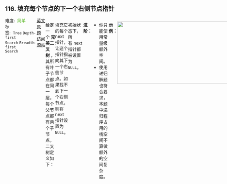 <div style="font-size: 20px; margin-bottom: 15px; font-weight: bold;">116. 填充每个节点的下一个右侧节点指针</div>
<div style="display: flex; font-size: 14px; justify-content: space-between;"><div><span style="margin-right: 30px;">难度:&nbsp;&nbsp;<label style="color: rgb(90, 183, 38);">简单</label></span><span style="margin-right: 30px;">标签:&nbsp;&nbsp;<code>Tree</code>&nbsp;<code>Depth-first Search</code>&nbsp;<code>Breadth-first Search</code></span></div><div><span style="margin-right: 15px;"><a href="https://leetcode.com/problems/populating-next-right-pointers-in-each-node/">英文原题</a></span><span><a href="https://leetcode-cn.com/problems/populating-next-right-pointers-in-each-node/">访问源站</a></span></div>
<hr style="height: 1px; margin: 1em 0px;" />
<p>给定一个 <strong>完美二叉树 </strong>，其所有叶子节点都在同一层，每个父节点都有两个子节点。二叉树定义如下：</p>

<pre>
struct Node {
  int val;
  Node *left;
  Node *right;
  Node *next;
}</pre>

<p>填充它的每个 next 指针，让这个指针指向其下一个右侧节点。如果找不到下一个右侧节点，则将 next 指针设置为 <code>NULL</code>。</p>

<p>初始状态下，所有 next 指针都被设置为 <code>NULL</code>。</p>

<p> </p>

<p><strong>进阶：</strong></p>

<ul>
	<li>你只能使用常量级额外空间。</li>
	<li>使用递归解题也符合要求，本题中递归程序占用的栈空间不算做额外的空间复杂度。</li>
</ul>

<p> </p>

<p><strong>示例：</strong></p>

<p><img alt="" src="https://assets.leetcode.com/uploads/2019/02/14/116_sample.png" style="height: 205px; width: 600px;" /></p>

<pre>
<b>输入：</b>root = [1,2,3,4,5,6,7]
<b>输出：</b>[1,#,2,3,#,4,5,6,7,#]
<b>解释：</b>给定二叉树如图 A 所示，你的函数应该填充它的每个 next 指针，以指向其下一个右侧节点，如图 B 所示。序列化的输出按层序遍历排列，同一层节点由 next 指针连接，'#' 标志着每一层的结束。
</pre>

<p> </p>

<p><strong>提示：</strong></p>

<ul>
	<li>树中节点的数量少于 <code>4096</code></li>
	<li><code>-1000 <= node.val <= 1000</code></li>
</ul>

<hr style="height: 1px; margin: 1em 0px;" />
<strong>第2次解答</strong>
```javascript
/**
 * // Definition for a Node.
 * function Node(val, left, right, next) {
 *    this.val = val === undefined ? null : val;
 *    this.left = left === undefined ? null : left;
 *    this.right = right === undefined ? null : right;
 *    this.next = next === undefined ? null : next;
 * };
 */

/**
 * @param {Node} root
 * @return {Node}
 */
var connect = function (root) {
  // 解题思路：左子树.next = 右子树 ， 右子树.next = 根节点.next.左子树
  // 如果根节点为 null，则直接返回 null
  if (root === null) return null;
  // 左子树存在，则将左子树.next = 右子树
  if (root.left) {
    root.left.next = root.right;
  }
  // 右子树存在，则将右子树.next = 根.next.左子树，如果根.next不存在，则为 null
  if (root.right) {
    root.right.next = root.next ? root.next.left : null;
  }

  // 递归遍历左子树
  connect(root.left);
  // 递归遍历右子树
  connect(root.right);

  return root;
};
```
<hr style="height: 1px; margin: 1em 0px;" />
<strong>第1次解答</strong>
```javascript
/**
 * // Definition for a Node.
 * function Node(val, left, right, next) {
 *    this.val = val === undefined ? null : val;
 *    this.left = left === undefined ? null : left;
 *    this.right = right === undefined ? null : right;
 *    this.next = next === undefined ? null : next;
 * };
 */

/**
 * @param {Node} root
 * @return {Node}
 */

var deepTree = function (node1, node2) {
  // 如果第一个节点或者第二个节点为空，则返回 null
  if (node1 === null || node2 === null) {
    return null;
  }
  // 具体的指向操作
  node1.next = node2;

  // 第一个节点的左子树的 next 指向第一个节点的右子树
  deepTree(node1.left, node1.right);
  // 第二个节点的左子树的 next 指向第二个节点的右子树
  deepTree(node2.left, node2.right);
  // 第一个节点的右子树的 next 指向第二个节点的左子树
  deepTree(node1.right, node2.right);
};

var connect = function (root) {
  // 如果根节点为空，则直接返回 null
  if (root === null) return null;
  // 深度遍历根节点
  deepTree(root.left, root.right);
  // 返回修改之后的节点
  return root;
};
```